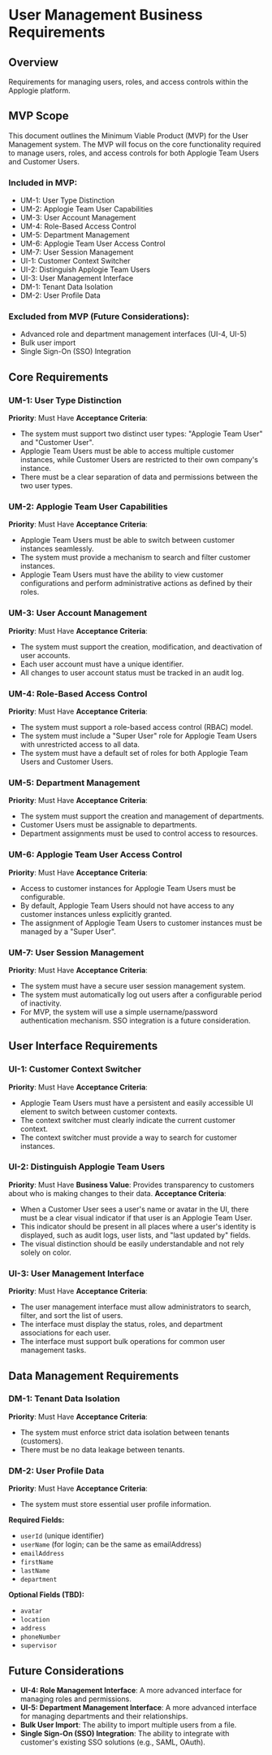 # User Management Business Requirements

## Overview
Requirements for managing users, roles, and access controls within the Applogie platform.

## MVP Scope
This document outlines the Minimum Viable Product (MVP) for the User Management system. The MVP will focus on the core functionality required to manage users, roles, and access controls for both Applogie Team Users and Customer Users.

### Included in MVP:
- UM-1: User Type Distinction
- UM-2: Applogie Team User Capabilities
- UM-3: User Account Management
- UM-4: Role-Based Access Control
- UM-5: Department Management
- UM-6: Applogie Team User Access Control
- UM-7: User Session Management
- UI-1: Customer Context Switcher
- UI-2: Distinguish Applogie Team Users
- UI-3: User Management Interface
- DM-1: Tenant Data Isolation
- DM-2: User Profile Data

### Excluded from MVP (Future Considerations):
- Advanced role and department management interfaces (UI-4, UI-5)
- Bulk user import
- Single Sign-On (SSO) Integration

## Core Requirements

### UM-1: User Type Distinction
**Priority**: Must Have
**Acceptance Criteria**:
- The system must support two distinct user types: "Applogie Team User" and "Customer User".
- Applogie Team Users must be able to access multiple customer instances, while Customer Users are restricted to their own company's instance.
- There must be a clear separation of data and permissions between the two user types.

### UM-2: Applogie Team User Capabilities
**Priority**: Must Have
**Acceptance Criteria**:
- Applogie Team Users must be able to switch between customer instances seamlessly.
- The system must provide a mechanism to search and filter customer instances.
- Applogie Team Users must have the ability to view customer configurations and perform administrative actions as defined by their roles.

### UM-3: User Account Management
**Priority**: Must Have
**Acceptance Criteria**:
- The system must support the creation, modification, and deactivation of user accounts.
- Each user account must have a unique identifier.
- All changes to user account status must be tracked in an audit log.

### UM-4: Role-Based Access Control
**Priority**: Must Have
**Acceptance Criteria**:
- The system must support a role-based access control (RBAC) model.
- The system must include a "Super User" role for Applogie Team Users with unrestricted access to all data.
- The system must have a default set of roles for both Applogie Team Users and Customer Users.

### UM-5: Department Management
**Priority**: Must Have
**Acceptance Criteria**:
- The system must support the creation and management of departments.
- Customer Users must be assignable to departments.
- Department assignments must be used to control access to resources.

### UM-6: Applogie Team User Access Control
**Priority**: Must Have
**Acceptance Criteria**:
- Access to customer instances for Applogie Team Users must be configurable.
- By default, Applogie Team Users should not have access to any customer instances unless explicitly granted.
- The assignment of Applogie Team Users to customer instances must be managed by a "Super User".

### UM-7: User Session Management
**Priority**: Must Have
**Acceptance Criteria**:
- The system must have a secure user session management system.
- The system must automatically log out users after a configurable period of inactivity.
- For MVP, the system will use a simple username/password authentication mechanism. SSO integration is a future consideration.

## User Interface Requirements

### UI-1: Customer Context Switcher
**Priority**: Must Have
**Acceptance Criteria**:
- Applogie Team Users must have a persistent and easily accessible UI element to switch between customer contexts.
- The context switcher must clearly indicate the current customer context.
- The context switcher must provide a way to search for customer instances.

### UI-2: Distinguish Applogie Team Users
**Priority**: Must Have
**Business Value**: Provides transparency to customers about who is making changes to their data.
**Acceptance Criteria**:
- When a Customer User sees a user's name or avatar in the UI, there must be a clear visual indicator if that user is an Applogie Team User.
- This indicator should be present in all places where a user's identity is displayed, such as audit logs, user lists, and "last updated by" fields.
- The visual distinction should be easily understandable and not rely solely on color.

### UI-3: User Management Interface
**Priority**: Must Have
**Acceptance Criteria**:
- The user management interface must allow administrators to search, filter, and sort the list of users.
- The interface must display the status, roles, and department associations for each user.
- The interface must support bulk operations for common user management tasks.

## Data Management Requirements

### DM-1: Tenant Data Isolation
**Priority**: Must Have
**Acceptance Criteria**:
- The system must enforce strict data isolation between tenants (customers).
- There must be no data leakage between tenants.

### DM-2: User Profile Data
**Priority**: Must Have
**Acceptance Criteria**:
- The system must store essential user profile information.

**Required Fields:**
- `userId` (unique identifier)
- `userName` (for login; can be the same as emailAddress)
- `emailAddress`
- `firstName`
- `lastName`
- `department`

**Optional Fields (TBD):**
- `avatar`
- `location`
- `address`
- `phoneNumber`
- `supervisor`

## Future Considerations
- **UI-4: Role Management Interface**: A more advanced interface for managing roles and permissions.
- **UI-5: Department Management Interface**: A more advanced interface for managing departments and their relationships.
- **Bulk User Import**: The ability to import multiple users from a file.
- **Single Sign-On (SSO) Integration**: The ability to integrate with customer's existing SSO solutions (e.g., SAML, OAuth).
